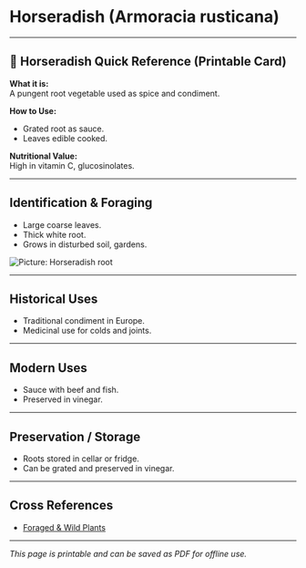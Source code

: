 # Horseradish (Armoracia rusticana)

---

## 📜 Horseradish Quick Reference (Printable Card)

**What it is:**  
A pungent root vegetable used as spice and condiment.  

**How to Use:**  
- Grated root as sauce.  
- Leaves edible cooked.  

**Nutritional Value:**  
High in vitamin C, glucosinolates.  

---

## Identification & Foraging  

- Large coarse leaves.  
- Thick white root.  
- Grows in disturbed soil, gardens.  

![Picture: Horseradish root](placeholder-horseradish.jpg)

---

## Historical Uses  

- Traditional condiment in Europe.  
- Medicinal use for colds and joints.  

---

## Modern Uses  

- Sauce with beef and fish.  
- Preserved in vinegar.  

---

## Preservation / Storage  

- Roots stored in cellar or fridge.  
- Can be grated and preserved in vinegar.  

---

## Cross References  

- [Foraged & Wild Plants](plants-index.md)  

---

*This page is printable and can be saved as PDF for offline use.*
